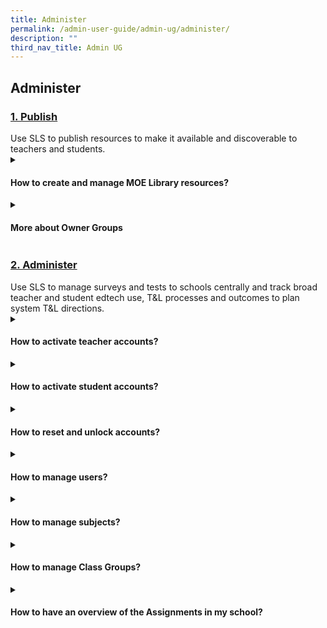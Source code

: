 ```yaml
---
title: Administer
permalink: /admin-user-guide/admin-ug/administer/
description: ""
third_nav_title: Admin UG
---
```

<h2>Administer</h2>

<h3><a id="publish" target="_blank" href="../admin-user-guide/publish/index/">1. Publish</a></h3>
Use SLS to publish resources to make it available and discoverable to teachers and students.

<details>
 <summary><h4>How to create and manage MOE Library resources?</h4></summary>

<ul>
  <li><a target="_blank" href="../login-troubleshooting/authentication/log-in-with-mims-teacher/">1. Create MOE Library Resources (Enhanced)</a></li>
  <li><a target="_blank" href="../login-troubleshooting/authentication/reset-sls-password-teacher/">2. Manage Lessons</a></li>
  <li><a target="_blank" href="../login-troubleshooting/authentication/password-reset-email/">3. Manage Media</a></li>
</ul>
</details>
	
<details><summary><h4>More about Owner Groups</h4></summary>
	
<ul>
  <li><a href="../login-troubleshooting/authentication/login-with-mims-student/" target="_blank">Generate CCPM Reports (New)</a></li>
  <li><a href="../login-troubleshooting/authentication/reset-sls-password-student/" target="_blank">Manage Owner Groups</a></li>
  <li><a href="../login-troubleshooting/authentication/forgot-sls-username/" target="_blank">Manage Content Maps</a></li>
</ul>
</details>

<h3><a id="administer" target="_blank" href="../admin-user-guide/administer/index/">2. Administer</a></h3>
Use SLS to manage surveys and tests to schools centrally and track broad teacher and student edtech use, T&amp;L processes and outcomes to plan system T&amp;L directions.

<details>
 <summary><h4>How to activate teacher accounts?</h4></summary>

<ul>
  <li><a target="_blank" href="../login-troubleshooting/get-help/contact-sls-helpdesk/">Activate Teacher Accounts</a></li>
</ul>
</details>

<details>
 <summary><h4>How to activate student accounts?</h4></summary>

<ul>
  <li><a target="_blank" href="../login-troubleshooting/get-help/get-help-from-your-school/">1. Prepare Student Accounts through School Cockpit</a></li>
  <li><a target="_blank" href="../login-troubleshooting/get-help/contact-sls-helpdesk/">2. Inform Parents of Student SLS IDs</a></li>
	<li><a target="_blank" href="../login-troubleshooting/get-help/contact-sls-helpdesk/">3. Initiate Student Account Activation</a></li>
	<li><a target="_blank" href="../login-troubleshooting/get-help/contact-sls-helpdesk/">4. Monitor Student Activation</a></li>
</ul>
</details>

<details>
 <summary><h4>How to reset and unlock accounts?</h4></summary>

<ul>
  <li><a target="_blank" href="../login-troubleshooting/get-help/contact-sls-helpdesk/">Reset Passwords </a></li>
	  <li><a target="_blank" href="../login-troubleshooting/get-help/contact-sls-helpdesk/">Unlock Account</a></li>
</ul>
</details>

<details>
 <summary><h4>How to manage users?</h4></summary>

<ul>
  <li><a target="_blank" href="../login-troubleshooting/get-help/contact-sls-helpdesk/">About Manage Users</a></li>
</ul>
	  <li><a target="_blank" href="../login-troubleshooting/get-help/contact-sls-helpdesk/">Export Full User List</a></li>

  <li><a target="_blank" href="../login-troubleshooting/get-help/contact-sls-helpdesk/">Verification Exercise</a></li>

</details>

<details>
 <summary><h4>How to manage subjects?</h4></summary>

<ul>
  <li><a target="_blank" href="../login-troubleshooting/get-help/contact-sls-helpdesk/">Manage Subjects (For Schools Not Using School Cockpit)</a></li>
</ul>
</details>

<details>
 <summary><h4>How to manage Class Groups?</h4></summary>

<ul>
  <li><a target="_blank" href="../login-troubleshooting/get-help/contact-sls-helpdesk/">Manage Class Groups</a></li>
</ul>
</details>

<details>
 <summary><h4>How to have an overview of the Assignments in my school?</h4></summary>

<ul>
  <li><a target="_blank" href="../login-troubleshooting/get-help/contact-sls-helpdesk/">Generate Reports</a></li>
</ul>
</details>